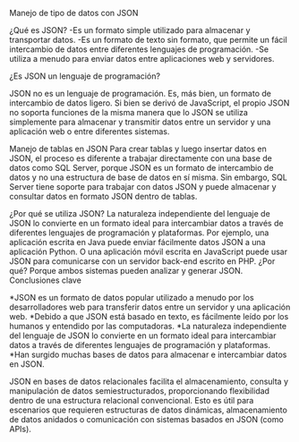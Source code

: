 Manejo de tipo de datos con JSON

¿Qué es JSON?
-Es un formato simple utilizado para almacenar y transportar datos. 
-Es un formato de texto sin formato, que permite un fácil intercambio de datos entre diferentes lenguajes de programación. 
-Se utiliza a menudo para enviar datos entre aplicaciones web y servidores.

¿Es JSON un lenguaje de programación?

JSON no es un lenguaje de programación. Es, más bien, un formato de intercambio de datos ligero.
Si bien se derivó de JavaScript, el propio JSON no soporta funciones de la misma manera que lo 
JSON se utiliza simplemente para almacenar y transmitir datos entre un servidor y una aplicación web o entre diferentes sistemas.

Manejo de tablas en JSON
Para crear tablas y luego insertar datos en JSON, el proceso es diferente a trabajar directamente con una base de datos como SQL Server,
porque JSON es un formato de intercambio de datos y no una estructura de base de datos en sí misma. Sin embargo, SQL Server tiene soporte
para trabajar con datos JSON y puede almacenar y consultar datos en formato JSON dentro de tablas.

¿Por qué se utiliza JSON?
La naturaleza independiente del lenguaje de JSON lo convierte en un formato ideal para intercambiar datos a través de diferentes lenguajes
de programación y plataformas. Por ejemplo, una aplicación escrita en Java puede enviar fácilmente datos JSON a una aplicación Python.
O una aplicación móvil escrita en JavaScript puede usar JSON para comunicarse con un servidor back-end escrito en PHP.
¿Por qué? Porque ambos sistemas pueden analizar y generar JSON.
Conclusiones clave

*JSON es un formato de datos popular utilizado a menudo por los desarrolladores web para transferir datos entre un servidor y una aplicación web.
*Debido a que JSON está basado en texto, es fácilmente leído por los humanos y entendido por las computadoras.
*La naturaleza independiente del lenguaje de JSON lo convierte en un formato ideal para intercambiar datos a través de diferentes lenguajes de programación y plataformas.
*Han surgido muchas bases de datos para almacenar e intercambiar datos en JSON.

JSON en bases de datos relacionales facilita el almacenamiento, consulta y manipulación de datos semiestructurados, proporcionando flexibilidad
dentro de una estructura relacional convencional. Esto es útil para escenarios que requieren estructuras de datos dinámicas, almacenamiento de 
datos anidados o comunicación con sistemas basados en JSON (como APIs).
